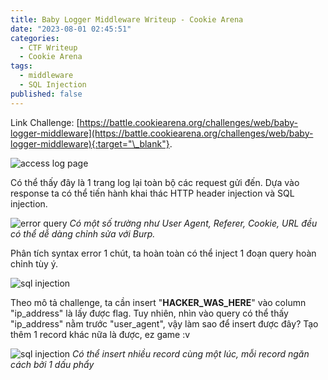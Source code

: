 ```yaml
---
title: Baby Logger Middleware Writeup - Cookie Arena
date: "2023-08-01 02:45:51"
categories:
  - CTF Writeup
  - Cookie Arena
tags:
  - middleware
  - SQL Injection
published: false
---
```


Link Challenge: [https://battle.cookiearena.org/challenges/web/baby-logger-middleware](https://battle.cookiearena.org/challenges/web/baby-logger-middleware){:target="\_blank"}.

![access log page](/posts/BabyLoggerMiddleware/access-log.PNG)

Có thể thấy đây là 1 trang log lại toàn bộ các request gửi đến. Dựa vào response ta có thể tiến hành khai thác HTTP header injection và SQL injection.

![error query](/posts/BabyLoggerMiddleware/error-sql.png)
_Có một số trường như User Agent, Referer, Cookie, URL đều có thể dễ dàng chỉnh sửa với Burp._

Phân tích syntax error 1 chút, ta hoàn toàn có thể inject 1 đoạn query hoàn chỉnh tùy ý.

![sql injection](/posts/BabyLoggerMiddleware/sql-injection-1.png)

Theo mô tả challenge, ta cần insert "**HACKER_WAS_HERE**" vào column "ip_address" là lấy được flag. Tuy nhiên, nhìn vào query có thể thấy "ip_address" nằm trước "user_agent", vậy làm sao để insert được đây? Tạo thêm 1 record khác nữa là được, ez game :v

![sql injection](/posts/BabyLoggerMiddleware/sql-injection-2.png)
_Có thể insert nhiều record cùng một lúc, mỗi record ngăn cách bởi 1 dấu phẩy_
